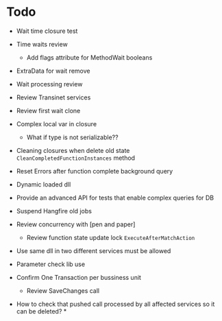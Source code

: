 ﻿# Todo
* Wait time closure test
* Time waits review
	* Add flags attribute for MethodWait booleans
* ExtraData for wait remove
* Wait processing review
* Review Transinet services
* Review first wait clone
* Complex local var in closure
	* What if type is not serializable??
* Cleaning closures when delete old state `CleanCompletedFunctionInstances` method
* Reset Errors after function complete background query
* Dynamic loaded dll


* Provide an advanced API for tests that enable complex queries for DB

* Suspend Hangfire old jobs

* Review concurrency with [pen and paper]
	* Review function state update lock `ExecuteAfterMatchAction`

* Use same dll in two different services must be allowed

* Parameter check lib use
* Confirm One Transaction per bussiness unit
	* Review SaveChanges call

* How to check that pushed call processed by all affected services so it can be deleted?
	* 
